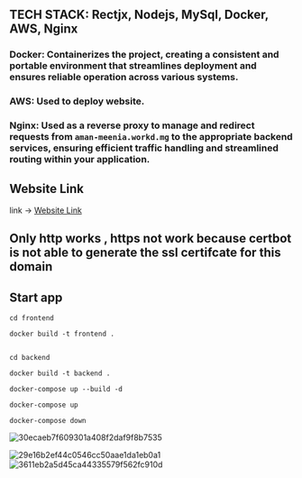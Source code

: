 ## TECH STACK: Rectjx, Nodejs, MySql, Docker, AWS, Nginx

### **Docker**: Containerizes the project, creating a consistent and portable environment that streamlines deployment and ensures reliable operation across various systems.

### **AWS**: Used to deploy website.

### Nginx: Used as a reverse proxy to manage and redirect requests from `aman-meenia.workd.mg` to the appropriate backend services, ensuring efficient traffic handling and streamlined routing within your application.

## Website Link

link -> [Website Link](http:aman-meenia.work.gd)

## Only http works , https not work because certbot is not able to generate the ssl certifcate for this domain

## Start app

```
cd frontend

docker build -t frontend .


cd backend

docker build -t backend .

docker-compose up --build -d

docker-compose up

docker-compose down

```
![30ecaeb7f609301a408f2daf9f8b7535](https://github.com/user-attachments/assets/4168e4a0-2ad9-4c41-921e-0b52b0575fcb)


![29e16b2ef44c0546cc50aae1da1eb0a1](https://github.com/user-attachments/assets/3a4e52a0-b8a7-4744-8317-c5c0e2cb5343)
![3611eb2a5d45ca44335579f562fc910d](https://github.com/user-attachments/assets/d3d56982-a1b9-4851-b749-70fac52ab0d9)
